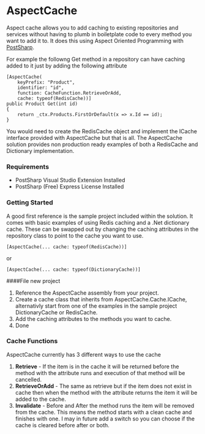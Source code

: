 AspectCache
===  
Aspect cache allows you to add caching to existing repositories and services without having to plumb in boiletplate code to every method you want to add it to. It does this using Aspect Oriented Programming with [PostSharp](http://www.postsharp.net/).  
  
For example the followng Get method in a repository can have caching added to it just by adding the following attribute

    [AspectCache(
        keyPrefix: "Product", 
        identifier: "id", 
        function: CacheFunction.RetrieveOrAdd, 
        cache: typeof(RedisCache))]
    public Product Get(int id)
    {
        return _ctx.Products.FirstOrDefault(x => x.Id == id);
    }    
You would need to create the RedisCache object and implement the ICache interface provided with AspectCache but that is all. The AspectCache solution provides non production ready examples of both a RedisCache and Dictionary implementation.
  
### Requirements
* PostSharp Visual Studio Extension Installed
* PostSharp (Free) Express License Installed

### Getting Started

A good first reference is the sample project included within the solution. It comes with basic examples of using Redis caching and a .Net dictionary cache. These can be swapped out by changing the caching attributes in the repository class to point to the cache you want to use.

    [AspectCache(... cache: typeof(RedisCache))]

or

    [AspectCache(... cache: typeof(DictionaryCache))]
####File new project
1. Reference the AspectCache assembly from your project.
2. Create a cache class that inherits from AspectCache.Cache.ICache, alternativly start from one of the examples in the sample project DictionaryCache or RedisCache.
3. Add the caching attributes to the methods you want to cache. 
4. Done

### Cache Functions
AspectCache currently has 3 different ways to use the cache

1. **Retrieve** - If the item is in the cache it will be returned before the method with the attribute runs and execution of that method will be cancelled. 
2. **RetrieveOrAdd** - The same as retrieve but if the item does not exist in cache then when the method with the attribute returns the item it will be added to the cache.
3. **Invalidate** - Before and After the method runs the item will be removed from the cache. This means the method starts with a clean cache and finishes with one. I may in future add a switch so you can choose if the cache is cleared before after or both.
